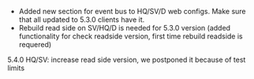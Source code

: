 - Added new section for event bus to HQ/SV/D web configs. Make sure that all updated to 5.3.0 clients have it.
  <section name="eventBus" type="WB.UI.Shared.Web.Configuration.EventBusConfigSection, WB.UI.Shared.Web, Version=3.0.60.0, Culture=neutral" />
  <eventBus>
    <eventHandlers>
      <disabled>
        <!--<add type="WB.Core.SharedKernels.SurveyManagement.EventHandler.InterviewHistoryDenormalizer, WB.Core.SharedKernels.SurveyManagement"/>-->
      </disabled>
      <withIgnoredExceptions>
        <add type="WB.Core.SharedKernels.SurveyManagement.EventHandler.InterviewStatusTimeSpanDenormalizer, WB.Core.SharedKernels.SurveyManagement"/>
        <add type="WB.Core.SharedKernels.SurveyManagement.EventHandler.InterviewsChartDenormalizer, WB.Core.SharedKernels.SurveyManagement"/>
        <add type="WB.Core.SharedKernels.SurveyManagement.EventHandler.AnswersByVariableDenormalizer, WB.Core.SharedKernels.SurveyManagement"/>
      </withIgnoredExceptions>
    </eventHandlers>
  </eventBus>
- Rebuild read side on SV/HQ/D is needed for 5.3.0 version (added functionality for check readside version, first time rebuild readside is requered)



5.4.0
HQ/SV: increase read side version, we postponed it because of test limits